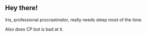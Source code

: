 ## Hey there!

Iris, professional procrastinator, really needs sleep most of the time.

Also does CP but is bad at it.
